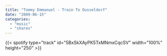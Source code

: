 ```yaml
---
title: "Tommy Emmanuel - Train To Dusseldorf"
date: "2009-06-15"
categories:
  - "music"
  - "shares"
---
```


{{< spotify type="track" id="5BxSkXAyPK5TxMNmxCqcSV" width="100%" height="250" >}}
